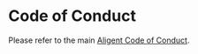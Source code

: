 # Code of Conduct

Please refer to the main [Aligent Code of Conduct](https://github.com/aligent/code-of-conduct/blob/main/CODE_OF_CONDUCT.md).

